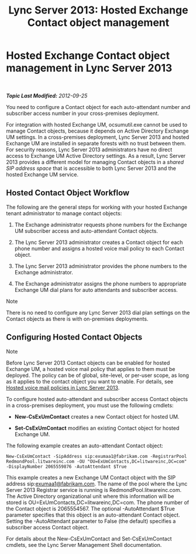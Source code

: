 ﻿---
title: 'Lync Server 2013: Hosted Exchange Contact object management'
TOCTitle: Hosted Exchange Contact object management
ms:assetid: eead9d76-bc4f-4c1c-9779-683cb7a88410
ms:mtpsurl: https://technet.microsoft.com/en-us/library/Gg412978(v=OCS.15)
ms:contentKeyID: 48185748
ms.date: 07/23/2014
mtps_version: v=OCS.15
---

<div data-xmlns="http://www.w3.org/1999/xhtml">

<div class="topic" data-xmlns="http://www.w3.org/1999/xhtml" data-msxsl="urn:schemas-microsoft-com:xslt" data-cs="http://msdn.microsoft.com/en-us/">

<div data-asp="http://msdn2.microsoft.com/asp">

# Hosted Exchange Contact object management in Lync Server 2013

</div>

<div id="mainSection">

<div id="mainBody">

<span> </span>

_**Topic Last Modified:** 2012-09-25_

You need to configure a Contact object for each auto-attendant number and subscriber access number in your cross-premises deployment.

For integration with hosted Exchange UM, ocsumutil.exe cannot be used to manage Contact objects, because it depends on Active Directory Exchange UM settings. In a cross-premises deployment, Lync Server 2013 and hosted Exchange UM are installed in separate forests with no trust between them. For security reasons, Lync Server 2013 administrators have no direct access to Exchange UM Active Directory settings. As a result, Lync Server 2013 provides a different model for managing Contact objects in a *shared SIP address space* that is accessible to both Lync Server 2013 and the hosted Exchange UM service.

<div>

## Hosted Contact Object Workflow

The following are the general steps for working with your hosted Exchange tenant administrator to manage contact objects:

1.  The Exchange administrator requests phone numbers for the Exchange UM subscriber access and auto-attendant Contact objects.

2.  The Lync Server 2013 administrator creates a Contact object for each phone number and assigns a hosted voice mail policy to each Contact object.

3.  The Lync Server 2013 administrator provides the phone numbers to the Exchange administrator.

4.  The Exchange administrator assigns the phone numbers to appropriate Exchange UM dial plans for auto attendants and subscriber access.

<div>


> [!NOTE]  
> There is no need to configure any Lync Server 2013 dial plan settings on the Contact objects as there is with on-premises deployments.



</div>

</div>

<div>

## Configuring Hosted Contact Objects

<div>


> [!NOTE]  
> Before Lync Server 2013 Contact objects can be enabled for hosted Exchange UM, a hosted voice mail policy that applies to them must be deployed. The policy can be of global, site-level, or per-user scope, as long as it applies to the contact object you want to enable. For details, see <A href="lync-server-2013-hosted-voice-mail-policies.md">Hosted voice mail policies in Lync Server 2013</A>.



</div>

To configure hosted auto-attendant and subscriber access Contact objects in a cross-premises deployment, you must use the following cmdlets:

  - **New-CsExUmContact** creates a new Contact object for hosted UM.

  - **Set-CsExUmContact** modifies an existing Contact object for hosted Exchange UM.

The following example creates an auto-attendant Contact object:

    New-CsExUmContact -SipAddress sip:exumaa1@fabrikam.com -RegistrarPool RedmondPool.litwareinc.com -OU "OU=ExUmContacts,DC=litwareinc,DC=com" -DisplayNumber 2065559876 -AutoAttendant $True

This example creates a new Exchange UM Contact object with the SIP address sip:exumaa1@fabrikam.com. The name of the pool where the Lync Server 2013 Registrar service is running is RedmondPool.litwareinc.com. The Active Directory organizational unit where this information will be stored is OU=ExUmContacts,DC=litwareinc,DC=com. The phone number of the Contact object is 2065554567. The optional -AutoAttendant $True parameter specifies that this object is an auto-attendant Contact object. Setting the -AutoAttendant parameter to False (the default) specifies a subscriber access Contact object.

For details about the New-CsExUmContact and Set-CsExUmContact cmdlets, see the Lync Server Management Shell documentation.

</div>

</div>

<span> </span>

</div>

</div>

</div>

